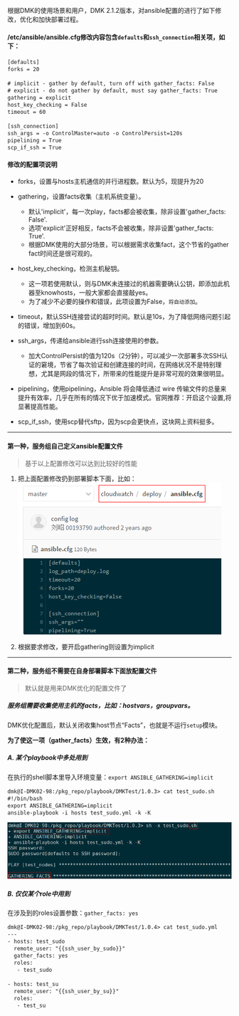 根据DMK的使用场景和用户，DMK 2.1.2版本，对ansible配置的进行了如下修改，优化和加快部署过程。

#### /etc/ansible/ansible.cfg修改内容包含`defaults`和`ssh_connection`相关项，如下：

```
[defaults]
forks = 20

# implicit - gather by default, turn off with gather_facts: False
# explicit - do not gather by default, must say gather_facts: True
gathering = explicit
host_key_checking = False
timeout = 60

[ssh_connection]
ssh_args = -o ControlMaster=auto -o ControlPersist=120s
pipelining = True
scp_if_ssh = True
```

#### 修改的配置项说明

* forks，设置与hosts主机通信的并行进程数。默认为5，现提升为20

* gathering，设置facts收集（主机系统变量）。
  * 默认'implicit'，每一次play，facts都会被收集，除非设置'gather\_facts: False'. 
  * 选项'explicit'正好相反，facts不会被收集，除非设置'gather\_facts: True'.
  * 根据DMK使用的大部分场景，可以根据需求收集fact，这个节省的gather fact时间还是很可观的。

* host_key_checking，检测主机秘钥。
  * 这一项若使用默认，则与DMK未连接过的机器需要确认公钥，即添加此机器至knowhosts，一般大家都会直接敲yes。
  * 为了减少不必要的操作和错误，此项设置为False，`将自动添加`。

* timeout，默认SSH连接尝试的超时时间。默认是10s，为了降低网络问题引起的错误，增加到60s。
* ssh_args，传递给ansible进行ssh连接使用的参数。
  - 加大ControlPersist的值为120s（2分钟），可以减少一次部署多次SSH认证的窘境，节省了每次验证和创建连接的时间，在网络状况不是特别理想，尤其是网段的情况下，所带来的性能提升是非常可观的效果很明显。


* pipelining，使用pipelining，Ansible 将会降低通过 wire 传输文件的总量来提升有效率，几乎在所有的情况下优于加速模式。官网推荐：开启这个设置,将显著提高性能。

* scp_if_ssh，使用scp替代sftp，因为scp会更快点，这块网上资料挺多。
---

#### 第一种，服务组自己定义ansible配置文件

> 基于以上配置修改可以达到比较好的性能

1. 把上面配置修改扔到部署脚本下面，比如：
  ![](/assets/CES_Ansilbe_config.png)

2. 根据要求修改，要开启gathering则设置为implicit


---

#### 第二种，服务组不需要在自身部署脚本下面放配置文件

> 默认就是用来DMK优化的配置文件了

##### 服务组需要收集使用主机的facts，比如：hostvars，groupvars。

DMK优化配置后，默认关闭收集host节点“Facts”，也就是不运行`setup`模块。

**为了使这一项（gather\_facts）生效，有2种办法：**

##### A. 某个playbook中多处用到

在执行的shell脚本里导入环境变量：`export ANSIBLE_GATHERING=implicit`

```
dmk@I-DMK02-98:/pkg_repo/playbook/DMKTest/1.0.3> cat test_sudo.sh 
#!/bin/bash
export ANSIBLE_GATHERING=implicit
ansible-playbook -i hosts test_sudo.yml -k -K
```

![](/assets/export_ansible_gathering_implicit.png)

##### B. 仅仅某个role中用到

在涉及到的roles设置参数：`gather_facts: yes`

```
dmk@I-DMK02-98:/pkg_repo/playbook/DMKTest/1.0.4> cat test_sudo.yml 
---
- hosts: test_sudo
  remote_user: "{{ssh_user_by_sudo}}"
  gather_facts: yes
  roles:
   - test_sudo

- hosts: test_su
  remote_user: "{{ssh_user_by_su}}"
  roles:
   - test_su
```

